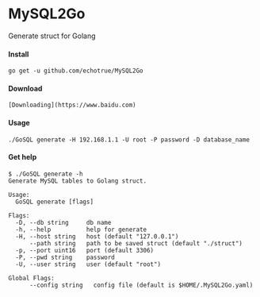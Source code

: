 # MySQL2Go
Generate struct for Golang


#### Install

```shell script
go get -u github.com/echotrue/MySQL2Go
```

#### Download
    [Downloading](https://www.baidu.com)
    
    
#### Usage
```shell script
./GoSQL generate -H 192.168.1.1 -U root -P password -D database_name
```

#### Get help
```shell script
$ ./GoSQL generate -h
Generate MySQL tables to Golang struct.

Usage:
  GoSQL generate [flags]

Flags:
  -D, --db string     db name
  -h, --help          help for generate
  -H, --host string   host (default "127.0.0.1")
      --path string   path to be saved struct (default "./struct")
  -p, --port uint16   port (default 3306)
  -P, --pwd string    password
  -U, --user string   user (default "root")

Global Flags:
      --config string   config file (default is $HOME/.MySQL2Go.yaml)

```